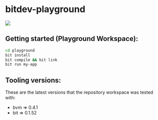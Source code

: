 # bitdev-playground

<a href="https://gitpod.io/#https://github.com/ashwanth1109/bitdev-playground" target="_blank">
  <img src="https://gitpod.io/button/open-in-gitpod.svg" />
</a>

## Getting started (Playground Workspace):

```bash
cd playground
bit install
bit compile && bit link
bit run my-app
```

## Tooling versions:

These are the latest versions that the repository workspace was tested with:

- bvm => 0.4.1
- bit => 0.1.52